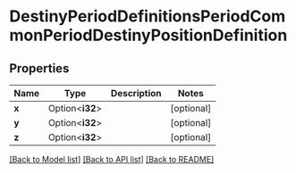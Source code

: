 # DestinyPeriodDefinitionsPeriodCommonPeriodDestinyPositionDefinition

## Properties

Name | Type | Description | Notes
------------ | ------------- | ------------- | -------------
**x** | Option<**i32**> |  | [optional]
**y** | Option<**i32**> |  | [optional]
**z** | Option<**i32**> |  | [optional]

[[Back to Model list]](../README.md#documentation-for-models) [[Back to API list]](../README.md#documentation-for-api-endpoints) [[Back to README]](../README.md)


